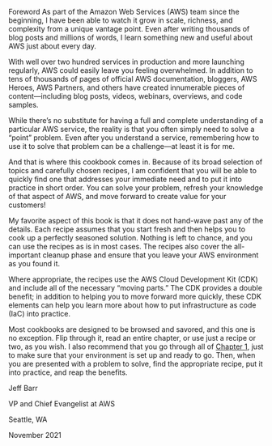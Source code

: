 Foreword
As part of the Amazon Web Services (AWS) team since the beginning, I have been able to watch it grow in scale, richness, and complexity from a unique vantage point. Even after writing thousands of blog posts and millions of words, I learn something new and useful about AWS just about every day.

With well over two hundred services in production and more launching regularly, AWS could easily leave you feeling overwhelmed. In addition to tens of thousands of pages of official AWS documentation, bloggers, AWS Heroes, AWS Partners, and others have created innumerable pieces of content—including blog posts, videos, webinars, overviews, and code samples.

While there’s no substitute for having a full and complete understanding of a particular AWS service, the reality is that you often simply need to solve a “point” problem. Even after you understand a service, remembering how to use it to solve that problem can be a challenge—at least it is for me.

And that is where this cookbook comes in. Because of its broad selection of topics and carefully chosen recipes, I am confident that you will be able to quickly find one that addresses your immediate need and to put it into practice in short order. You can solve your problem, refresh your knowledge of that aspect of AWS, and move forward to create value for your customers!

My favorite aspect of this book is that it does not hand-wave past any of the details. Each recipe assumes that you start fresh and then helps you to cook up a perfectly seasoned solution. Nothing is left to chance, and you can use the recipes as is in most cases. The recipes also cover the all-important cleanup phase and ensure that you leave your AWS environment as you found it.

Where appropriate, the recipes use the AWS Cloud Development Kit (CDK) and include all of the necessary “moving parts.” The CDK provides a double benefit; in addition to helping you to move forward more quickly, these CDK elements can help you learn more about how to put infrastructure as code (IaC) into practice.

Most cookbooks are designed to be browsed and savored, and this one is no exception. Flip through it, read an entire chapter, or use just a recipe or two, as you wish. I also recommend that you go through all of [Chapter 1](https://github.com/AWSCookbook/Security), just to make sure that your environment is set up and ready to go. Then, when you are presented with a problem to solve, find the appropriate recipe, put it into practice, and reap the benefits.

Jeff Barr

VP and Chief Evangelist at AWS

Seattle, WA

November 2021
